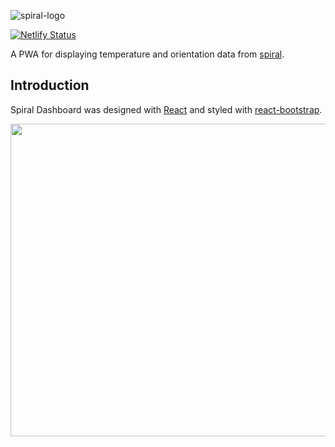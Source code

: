 ![spiral-logo](https://i.imgur.com/8JeVKCG.png)

[![Netlify Status](https://api.netlify.com/api/v1/badges/357509a6-abef-47c7-b918-3cb458a150ee/deploy-status)](https://app.netlify.com/sites/spiral-dashboard/deploys) 

A PWA for displaying temperature and orientation data from [spiral](). 
## Introduction
Spiral Dashboard was designed with [React](https://reactjs.org/) and styled with [react-bootstrap](https://github.com/react-bootstrap/react-bootstrap).


<p align="center"><img src="https://i.imgur.com/Q8zcsQu.png" width="1000px" height="500px"/></p>
